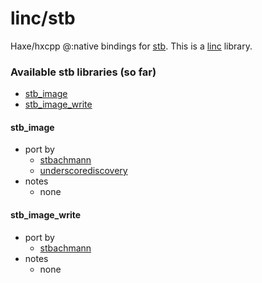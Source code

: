 # linc/stb 

Haxe/hxcpp @:native bindings for [stb](https://github.com/nothings/stb). This is a [linc](#) library.

### Available stb libraries (so far)

- [stb_image](#)
- [stb_image_write](#)

#### stb_image
- port by
  - [stbachmann](https://github.com/stbachmann)
  - [underscorediscovery](https://github.com/underscorediscovery)
- notes
  - none

#### stb_image_write
- port by
  - [stbachmann](https://github.com/stbachmann)
- notes
  - none
